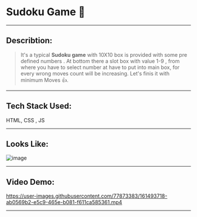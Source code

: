 # Sudoku Game 🧩
---
## Describtion:
> It's a typical **Sudoku game** with 10X10 box is provided with some pre defined numbers . At bottom there a slot box with value 1-9 , from where you have to select number at have to put into main box, for every wrong moves count will be increasing.
Let's finis it with minimum Moves 👍.

---
## Tech Stack Used:
HTML, CSS , JS

---
## Looks Like:
![image](https://user-images.githubusercontent.com/77873383/161493764-9451f846-213e-4620-aa0d-31b3af5ce9ab.png)

---

## Video Demo:


https://user-images.githubusercontent.com/77873383/161493718-ab0569b2-e5c9-465e-b081-f611ca585361.mp4


---
